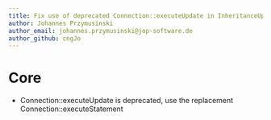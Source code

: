 ```yaml
---
title: Fix use of deprecated Connection::executeUpdate in InheritanceUpdaterTrait
author: Johannes Przymusinski
author_email: johannes.przymusinski@jop-software.de
author_github: cngJo
---
```

# Core
* Connection::executeUpdate is deprecated, use the replacement Connection::executeStatement
